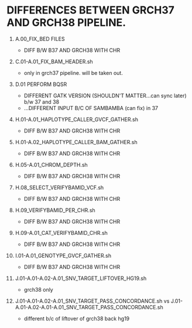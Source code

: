DIFFERENCES BETWEEN GRCH37 AND GRCH38 PIPELINE.
=======

1. A.00_FIX_BED FILES
	* DIFF B/W B37 AND GRCH38 WITH CHR

2. C.01-A.01_FIX_BAM_HEADER.sh
	* only in grch37 pipeline. will be taken out.

3. D.01 PERFORM BQSR
	* DIFFERENT GATK VERSION (SHOULDN'T MATTER...can sync later) b/w 37 and 38
	* ...DIFFERENT INPUT B/C OF SAMBAMBA (can fix) in 37

4. H.01-A.01_HAPLOTYPE_CALLER_GVCF_GATHER.sh
	* DIFF B/W B37 AND GRCH38 WITH CHR

5. H.01-A.02_HAPLOTYPE_CALLER_BAM_GATHER.sh
	* DIFF B/W B37 AND GRCH38 WITH CHR

6. H.05-A.01_CHROM_DEPTH.sh
	* DIFF B/W B37 AND GRCH38 WITH CHR

7. H.08_SELECT_VERIFYBAMID_VCF.sh
	* DIFF B/W B37 AND GRCH38 WITH CHR

8. H.09_VERIFYBAMID_PER_CHR.sh
	* DIFF B/W B37 AND GRCH38 WITH CHR

9. H.09-A.01_CAT_VERIFYBAMID_CHR.sh
	* DIFF B/W B37 AND GRCH38 WITH CHR

10. I.01-A.01_GENOTYPE_GVCF_GATHER.sh
	* DIFF B/W B37 AND GRCH38 WITH CHR

11. J.01-A.01-A.02-A.01_SNV_TARGET_LIFTOVER_HG19.sh
	* grch38 only

12. J.01-A.01-A.02-A.01_SNV_TARGET_PASS_CONCORDANCE.sh vs J.01-A.01-A.02-A.01-A.01_SNV_TARGET_PASS_CONCORDANCE.sh
	* different b/c of liftover of grch38 back hg19
